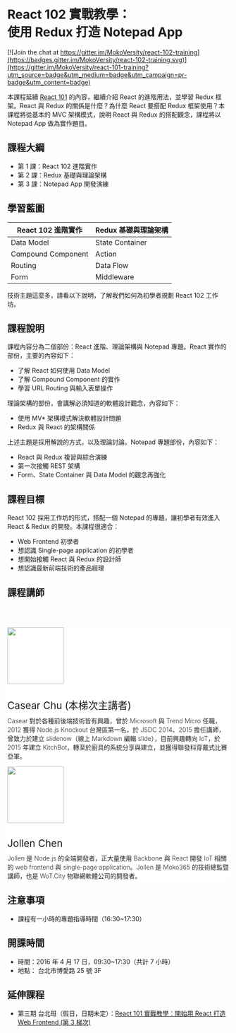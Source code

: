 
<h1 class="hide">React 102 實戰教學：<br />使用 Redux 打造 Notepad App</h1>

[![Join the chat at https://gitter.im/MokoVersity/react-102-training](https://badges.gitter.im/MokoVersity/react-102-training.svg)](https://gitter.im/MokoVersity/react-101-training?utm_source=badge&utm_medium=badge&utm_campaign=pr-badge&utm_content=badge)

本課程延續 [React 101](https://www.mokoversity.com/training/React-101) 的內容，繼續介紹 React 的進階用法，並學習 Redux 框架。React 與 Redux 的關係是什麼？為什麼 React 要搭配 Redux 框架使用？本課程將從基本的 MVC 架構模式，說明 React 與 Redux 的搭配觀念，課程將以 Notepad App 做為實作題目。

## 課程大綱

* 第 1 課：React 102 進階實作
* 第 2 課：Redux 基礎與理論架構
* 第 3 課：Notepad App 開發演練

## 學習藍圖

| React 102 進階實作  | Redux 基礎與理論架構         |
| ------------------ | ------------------------- |
| Data Model         | State Container           |
| Compound Component | Action                    |
| Routing            | Data Flow                 |
| Form               | Middleware                |

技術主題這麼多，請看以下說明，了解我們如何為初學者規劃 React 102 工作坊。

## 課程說明

課程內容分為二個部份：React 進階、理論架構與 Notepad 專題。React 實作的部份，主要的內容如下：

* 了解 React 如何使用 Data Model
* 了解 Compound Component 的實作
* 學習 URL Routing 與輸入表單操作

理論架構的部份，會講解必須知道的軟體設計觀念，內容如下：

* 使用 MV* 架構模式解決軟體設計問題
* Redux 與 React 的架構關係

上述主題是採用解說的方式，以及理論討論。Notepad 專題部份，內容如下：

* React 與 Redux 複習與綜合演練
* 第一次接觸 REST 架構
* Form、State Container 與 Data Model 的觀念再強化

## 課程目標

React 102 採用工作坊的形式，搭配一個 Notepad 的專題，讓初學者有效進入 React & Redux 的開發。本課程很適合：

* Web Frontend 初學者
* 想認識 Single-page application 的初學者
* 想開始接觸 React 與 Redux 的設計師
* 想認識最新前端技術的產品經理

## 課程講師

<section style="background: #fff;">
  <div style="padding-bottom: 0px; padding-bottom: 0px;" class="container">
    <div class="row" style="margin-top: 65px;">
      <div class="col-md-2"><img src="https://avatars0.githubusercontent.com/u/2017447?v=3&amp;s=460" width="128" height="128" class="img-circle img-responsive"></div>
      <div class="col-md-10 text-left">
        <h3 style="font-weight: 400; font-size: 1.6em; ">Casear Chu (本梯次主講者)</h3>
        <p style="font-weight: 300; color: #222; margin-top: -12px;">Casear 對於各種前後端技術皆有興趣，曾於 Microsoft 與 Trend Micro 任職，2012 獲得 Node.js Knockout 台灣區第一名，於 JSDC 2014、2015 擔任講師，曾致力於建立 slidenow（線上 Markdown 編輯 slide），目前興趣轉向 IoT，於 2015 年建立 KitchBot，轉至於廚具的系統分享與建立，並獲得聯發科穿戴式比賽亞軍。</p>
      </div>
    </div>
    <div class="row">
      <div class="col-md-2 text-left"><img src="https://avatars1.githubusercontent.com/u/1126021?v=3&s=400" width="128" height="128" class="img-circle img-responsive"></div>
      <div class="col-md-10">
        <h3 style="font-weight: 400; font-size: 1.6em; ">Jollen Chen</h3>
        <p style="font-weight: 300; color: #222; margin-top: -12px;">Jollen 是 Node.js 的全端開發者，正大量使用 Backbone 與 React 開發 IoT 相關的 web frontend 與 single-page application。Jollen 是 Moko365 的技術總監暨講師，也是 WoT.City 物聯網軟體公司的開發者。</p>
      </div>
    </div>
  </div>
</section>

## 注意事項

* 課程有一小時的專題指導時間（16:30~17:30）

## 開課時間

* 時間：2016 年 4 月 17 日，09:30~17:30（共計 7 小時）
* 地點： 台北市博愛路 25 號 3F

## 延伸課程

* 第三期 台北班（假日，日期未定）：[React 101 實戰教學：開始用 React 打造 Web Frontend (第 3 梯次)](https://www.mokoversity.com/training/React-101)
